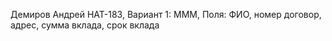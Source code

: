 Демиров Андрей НАТ-183, Вариант 1: 
МММ, Поля: 
ФИО, 
номер договор, 
адрес, 
сумма вклада, 
срок вклада
